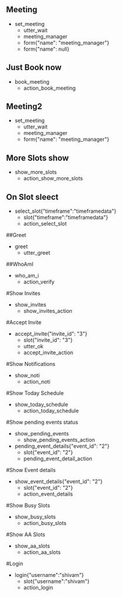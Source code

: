 
## Meeting
* set_meeting
  - utter_wait
  - meeting_manager
  - form{"name": "meeting_manager"}
  - form{"name": null}

## Just Book now
* book_meeting
  - action_book_meeting


## Meeting2
* set_meeting
  - utter_wait
  - meeting_manager
  - form{"name": "meeting_manager"}

## More Slots show
* show_more_slots
  - action_show_more_slots

## On Slot sleect
* select_slot{"timeframe":"timeframedata"}
  - slot{"timeframe":"timeframedata"}
  - action_select_slot


##Greet
* greet
  - utter_greet

##WhoAmI
* who_am_i
  - action_verify

#Show Invites
* show_invites
  - show_invites_action

#Accept Invite
* accept_invite{"invite_id": "3"}
  - slot{"invite_id": "3"}
  - utter_ok
  - accept_invite_action


#Show Notifications
* show_noti
  - action_noti


#Show Today Schedule
* show_today_schedule
  - action_today_schedule


#Show pending events status
* show_pending_events
  - show_pending_events_action
* pending_event_details{"event_id": "2"}
  - slot{"event_id": "2"} 
  - pending_event_detail_action



#Show Event details
* show_event_details{"event_id": "2"}
  - slot{"event_id": "2"}
  - action_event_details


#Show Busy Slots
* show_busy_slots
  - action_busy_slots

#Show AA Slots
* show_aa_slots
  - action_aa_slots

#Login
* login{"username":"shivam"}
  - slot{"username":"shivam"}
  - action_login